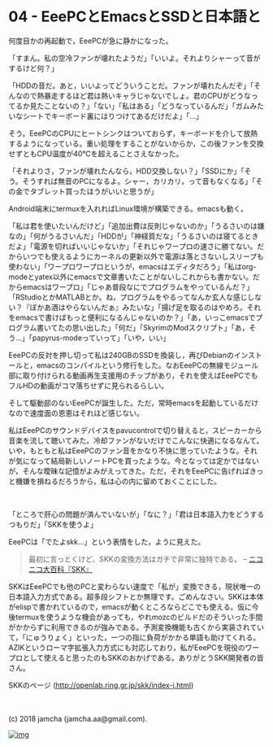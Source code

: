 # 04 - EeePCとEmacsとSSDと日本語と

何度目かの再起動で，EeePCが急に静かになった。  

「すまん。私の空冷ファンが壊れたようだ」「いいよ。それよりシャーって音がするけど何？」  

「HDDの音だ。あと，いいよってどういうことだ。ファンが壊れたんだぞ」「そんなので熱暴走するほど君は熱いキャラじゃないでしょ。君のCPUがどうなってるか見たことないの？」「ない」「私はある」「どうなっているんだ」「ガムみたいなシートでキーボード裏にはりつけてあるだけだよ」「…」  

そう。EeePCのCPUにヒートシンクはついておらず，キーボードを介して放熱するようになっている。重い処理をすることがないからか，この後ファンを交換せずともCPU温度が40℃を超えることさえなかった。  

「それよりさ，ファンが壊れたんなら，HDD交換しない？」「SSDにか」「そう。そうすれば無音のPCになるよ。シャー，カリカリ，って音もなくなる」「その金でタブレット買ったほうがいいと思うが」  

Android端末にtermuxを入れればLinux環境が構築できる。emacsも動く。  

「私は君を使いたいんだけど」「追加出費は反則じゃないのか」「うるさいのは嫌なの」「何がうるさいんだ」「HDDが」「神経質だな」「うるさいのは寝てるときだよ」「電源を切ればいいじゃないか」「それじゃワープロの速さに勝てない。だからいつでも使えるようにカーネルの更新以外で電源は落とさないしスリープも使わない」「ワープロワープロというが，emacsはエディタだろう」「私はorg-modeとyatex以外にemacsで文章書いたことがないしこれからも書かない。だからemacsはワープロ」「じゃあ普段なにでプログラムをやっているんだ？」「RStudioとかMATLABとか。ね，プログラムをやるってなんか玄人な感じしない？『ぼかあ酒はやらないんだぁ』みたいな」「揚げ足を取るのはやめろ。それをemacsで書けばもっと便利になるんじゃないのか？」「あ，いっこemacsでプログラム書いてたの思い出した」「何だ」「SkyrimのModスクリプト」「あ，そう…」「papyrus-modeっていって」「いや，いい」  

EeePCの反対を押し切って私は240GBのSSDを換装し，再びDebianのインストールと，emacsのコンパイルという修行をした。なおEeePCの無線モジュール部に取り付けられる動画再生支援用のチップがあり，それを使えばEeePCでもフルHDの動画がコマ落ちせずに見られるらしい。  

そして駆動部のないEeePCが誕生した。ただ，常時emacsを起動しているだけなので速度面の恩恵はそれほど感じない。  

私はEeePCのサウンドデバイスをpavucontrolで切り替えると，スピーカーから音楽を流して聴いてみた。冷却ファンがないだけでこんなに快適になるなんて。いや，もともと私はEeePCのファン音をかなり不快に思っていたような。それが気になって結局新しいノートPCを買ったような。今となっては定かではないが，そんな曖昧な記憶がよみがえってきた。ただ，それをEeePCに告げればきっと機嫌を損ねるだろうから，私は心の内に留めておくことにした。  

<br>  

「ところで肝心の問題が済んでいないが」「なに？」「君は日本語入力をどうするつもりだ」「SKKを使うよ」  

EeePCは「でたよskk…」という表情をした，ように見えた。  

> 最初に言っとくけど、SKKの変換方法はガチで非常に独特である。 &#x2013; [ニコニコ大百科『SKK』](http://dic.nicovideo.jp/a/skk)  

SKKはEeePCでも他のPCと変わらない速度で「私が」変換できる，現状唯一の日本語入力方式である。超多段シフトとか無理です。ごめんなさい。SKKは本体がelispで書かれているので，emacsが動くところならどこでも使える。仮に今後termuxを使うような機会があっても，やれmozcのビルドだのそういった手間がかからずに利用できるのが強みである。予測変換機能も古くから実装されていて，「にゅうりょく」といった，一つの指に負荷がかかる単語も助けてくれる。AZIKというローマ字拡張入力方式にも対応しており，私がEeePCを現役のワープロとして使えると思ったのもSKKのおかげである。ありがとうSKK開発者の皆さん。  

SKKのページ (<http://openlab.ring.gr.jp/skk/index-j.html>)  

<br>  
<br>  
(c) 2018 jamcha (jamcha.aa@gmail.com).  

[![img](http://i.creativecommons.org/l/by-sa/4.0/88x31.png)](http://creativecommons.org/licenses/by-sa/4.0/deed)